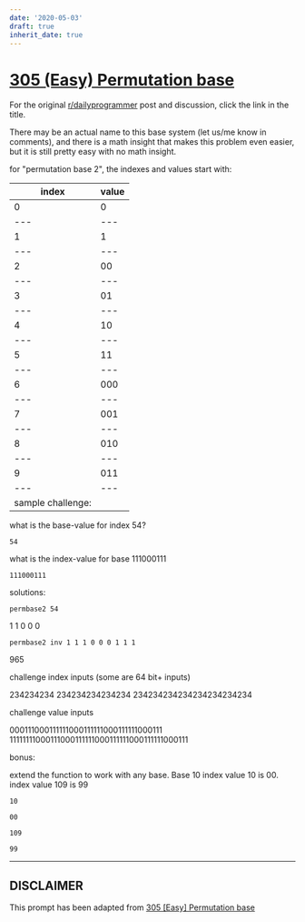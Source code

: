 ```yaml
---
date: '2020-05-03'
draft: true
inherit_date: true
---
```


# [305 (Easy) Permutation base](https://www.reddit.com/r/dailyprogrammer/comments/5xu7sz/20170306_challenge_305_easy_permutation_base/)

For the original [r/dailyprogrammer](https://www.reddit.com/r/dailyprogrammer/) post and discussion, click the link in the title.

There may be an actual name to this base system (let us/me know in comments), and there is a math insight that makes this problem even easier, but it is still pretty easy with no math insight.

for "permutation base 2", the indexes and values start with:


|index|value|
| --- | --- |
|0|0|
| --- | --- |
|1|1|
| --- | --- |
|2|00|
| --- | --- |
|3|01|
| --- | --- |
|4|10|
| --- | --- |
|5|11|
| --- | --- |
|6|000|
| --- | --- |
|7|001|
| --- | --- |
|8|010|
| --- | --- |
|9|011|
| --- | --- |
|sample challenge:

what is the base-value for index 54?


```
54
```
what is the index-value for base 111000111


```
111000111
```
solutions:


```
permbase2 54
```
1 1 0 0 0


```
permbase2 inv 1 1 1 0 0 0 1 1 1
```
965

challenge index inputs (some are 64 bit+ inputs)

234234234
234234234234234
234234234234234234234234 

challenge value inputs

000111000111111000111111000111111000111
11111111000111000111111000111111000111111000111  

bonus:

extend the function to work with any base.  Base 10 index value 10 is 00.  index value 109 is 99


```
10
```

```
00
```

```
109
```

```
99
```

----
## **DISCLAIMER**
This prompt has been adapted from [305 [Easy] Permutation base](https://www.reddit.com/r/dailyprogrammer/comments/5xu7sz/20170306_challenge_305_easy_permutation_base/
)
